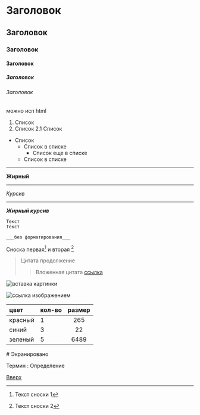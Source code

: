 # Заголовок 
## Заголовок 
### Заголовок 
#### Заголовок 
##### Заголовок 
###### Заголовок 

<p>можно исп html</p>
<a id="anchor"></a>

1. Список
2. Список
    2.1 Список
* Список
    * Список в списке
        * Список еще в списке
    * Список в списке

---
__Жирный__
___
_Курсив_
***
___Жирный курсив___
```
Текст
Текст
```
    ___без форматирования___
Сноска первая[^1] и вторая [^2]
[^1]: Текст сноски 1
[^2]: Текст сноски 2

> Цитата
продолжение
>> Вложенная цитата
[ссылка](#)

![вставка картинки](logo.png)

![[ссылка изображением](logo.png)](#)

цвет | кол-во | размер
:----|:-----------|:-------: 
красный | 1 | 265
синий | 3 | 22
зеленый | 5 | 6489

\# Экранировано

Термин
: Определение

[Вверх](#anchor)